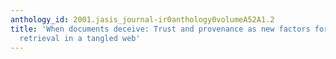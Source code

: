 ```yaml
---
anthology_id: 2001.jasis_journal-ir0anthology0volumeA52A1.2
title: 'When documents deceive: Trust and provenance as new factors for information
  retrieval in a tangled web'
---
```

